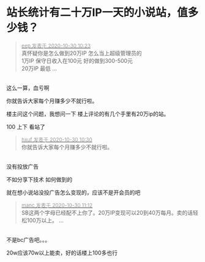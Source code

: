 # 站长统计有二十万IP一天的小说站，值多少钱？


<div class="quote"><blockquote><font size="2"><a href="https://www.hostloc.com/forum.php?mod=redirect&amp;goto=findpost&amp;pid=9373899&amp;ptid=760125" target="_blank"><font color="#999999">eep 发表于 2020-10-30 10:23</font></a></font><br />
真怀疑你是怎么做到20万IP 怎么当上超级管理员的<br />
1万IP 保守日收入在100元 好的做到300-500元<br />
20万IP 最低 ...</blockquote></div><br />
这么一算，血亏啊

你就告诉大家每个月赚多少不就行啦。

楼主问这个问题，我想问一下 楼上评论的有几个手里有20万ip的站。

100 上下 看站了

<div class="quote"><blockquote><font size="2"><a href="https://www.hostloc.com/forum.php?mod=redirect&amp;goto=findpost&amp;pid=9373942&amp;ptid=760125" target="_blank"><font color="#999999">hxuf 发表于 2020-10-30 10:30</font></a></font><br />
你就告诉大家每个月赚多少不就行啦。</blockquote></div><br />
没有投放广告

不如分享下技术 如何做到的

就在想小说站没投广告怎么变现的，应该不是开会员的吧<img id="aimg_cQQzD" onclick="zoom(this, this.src, 0, 0, 0)" class="zoom" src="https://cdn.jsdelivr.net/gh/hishis/forum-master/public/images/patch.gif" onmouseover="img_onmouseoverfunc(this)" onload="thumbImg(this)" border="0" alt="" />

<div class="quote"><blockquote><font size="2"><a href="https://www.hostloc.com/forum.php?mod=redirect&amp;goto=findpost&amp;pid=9374193&amp;ptid=760125" target="_blank"><font color="#999999">manc 发表于 2020-10-30 11:12</font></a></font><br />
SB这两个字母已经配不上你了。20万IP变现可以20到40万每月。卖的话轻松100万以上。 ...</blockquote></div><br />
不是bc广告吧。。。<img id="aimg_aWEeH" onclick="zoom(this, this.src, 0, 0, 0)" class="zoom" src="https://cdn.jsdelivr.net/gh/hishis/forum-master/public/images/patch.gif" onmouseover="img_onmouseoverfunc(this)" onload="thumbImg(this)" border="0" alt="" />

20w应该70w以上能卖，好的话楼上100多也行<img id="aimg_eIjo7" onclick="zoom(this, this.src, 0, 0, 0)" class="zoom" src="https://cdn.jsdelivr.net/gh/hishis/forum-master/public/images/patch.gif" onmouseover="img_onmouseoverfunc(this)" onload="thumbImg(this)" border="0" alt="" />
